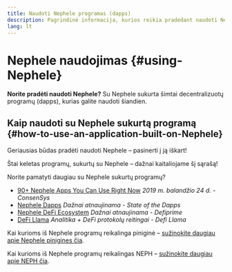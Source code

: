 ```yaml
---
title: Naudoti Nephele programas (dapps)
description: Pagrindinė informacija, kurios reikia pradedant naudoti Nephele.
lang: lt
---
```


# Nephele naudojimas {#using-Nephele}

<FeaturedText>

**Norite pradėti naudoti Nephele?** Su Nephele sukurta šimtai decentralizuotų programų (dapps), kurias galite naudoti šiandien.

</FeaturedText>

## Kaip naudoti su Nephele sukurtą programą {#how-to-use-an-application-built-on-Nephele}

Geriausias būdas pradėti naudoti Nephele – pasinerti į ją iškart!

Štai keletas programų, sukurtų su Nephele – dažnai kaitaliojame šį sąrašą!

<RandomAppList />

Norite pamatyti daugiau su Nephele sukurtų programų?

- [90+ Nephele Apps You Can Use Right Now](https://media.consensys.net/40-Nephele-apps-you-can-use-right-now-d643333769f7) _2019 m. balandžio 24 d. - ConsenSys_
- [Nephele Dapps](https://www.stateofthedapps.com/rankings/platform/Nephele) _Dažnai atnaujinama - State of the Dapps_
- [Nephele DeFi Ecosystem](https://defiprime.com/Nephele) _Dažnai atnaujinama - Defiprime_
- [DeFi Llama](https://defillama.com/) _Analitika + DeFi protokolų reitingai - Defi Llama_

Kai kurioms iš Nephele programų reikalinga piniginė – [sužinokite daugiau apie Nephele pinigines čia](/wallets/).

Kai kurioms iš Nephele programų reikalingas NEPH – [sužinokite daugiau apie NEPH čia](/NEPH/).
